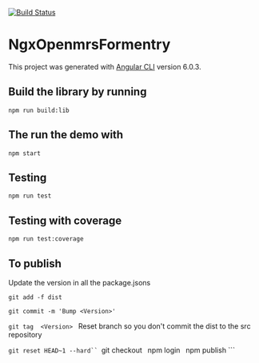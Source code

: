 
[![Build Status](https://travis-ci.org/AMPATH/ngx-openmrs-formentry.svg?branch=master)](https://travis-ci.org/AMPATH/ngx-openmrs-formentry)

# NgxOpenmrsFormentry

This project was generated with [Angular CLI](https://github.com/angular/angular-cli) version 6.0.3.

## Build the library by running

```npm run build:lib ```

## The run the demo with

```npm start```

## Testing

```npm run test```

## Testing with coverage

```npm run test:coverage```

## To publish

Update the version in all the package.jsons

```git add -f dist ```

```git commit -m 'Bump <Version>' ```

```git tag  <Version> ```
Reset branch so you don't commit the dist to the src repository

```git reset HEAD~1 --hard``
```git checkout <version tag> ```
```npm login ```
```npm publish ```

